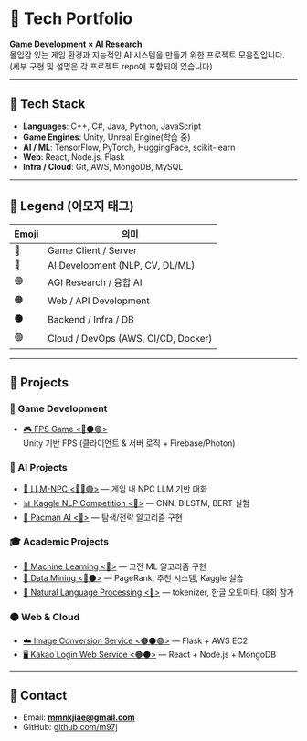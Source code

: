 # 🧠 Tech Portfolio
**Game Development × AI Research**  
몰입감 있는 게임 환경과 지능적인 AI 시스템을 만들기 위한 프로젝트 모음집입니다.  
(세부 구현 및 설명은 각 프로젝트 repo에 포함되어 있습니다)

---

## 🧰 Tech Stack
- **Languages**: C++, C#, Java, Python, JavaScript  
- **Game Engines**: Unity, Unreal Engine(학습 중)  
- **AI / ML**: TensorFlow, PyTorch, HuggingFace, scikit-learn  
- **Web**: React, Node.js, Flask  
- **Infra / Cloud**: Git, AWS, MongoDB, MySQL  

---

## 🔖 Legend (이모지 태그)
| Emoji | 의미                              |
|-------|-----------------------------------|
| 🔷    | Game Client / Server              |
| 🔴    | AI Development (NLP, CV, DL/ML)  |
| 🟣    | AGI Research / 융합 AI            |
| 🟠    | Web / API Development             |
| ⚫    | Backend / Infra / DB              |
| 🟢    | Cloud / DevOps (AWS, CI/CD, Docker) |

---

## 🚀 Projects

### 🔷 Game Development
- [🎮 FPS Game <🔷⚫🟢>](https://github.com/m97j/fpsgame)  
  Unity 기반 FPS (클라이언트 & 서버 로직 + Firebase/Photon)

### 🔴 AI Projects
- [🤖 LLM-NPC <🔷🔴🟣>](https://github.com/m97j/persona-chat-engine) — 게임 내 NPC LLM 기반 대화  
- [📊 Kaggle NLP Competition <🔴>](https://www.kaggle.com/code/nrmx202/mjk-nlp) — CNN, BiLSTM, BERT 실험  
- [🧠 Pacman AI <🔴>](https://github.com/m97j/pacman-ai) — 탐색/전략 알고리즘 구현  

### 🎓 Academic Projects
- [📘 Machine Learning <🔴>](https://github.com/m97j/ml-assignments) — 고전 ML 알고리즘 구현  
- [📘 Data Mining <🔴⚫>](https://github.com/m97j/dm-assignments) — PageRank, 추천 시스템, Kaggle 실습  
- [📘 Natural Language Processing <🔴>](https://github.com/m97j/nlp-assignments) — tokenizer, 한글 오토마타, 대회 참가  

### 🟠 Web & Cloud
- [☁️ Image Conversion Service <🟠⚫🟢>](https://github.com/m97j/cloudapp) — Flask + AWS EC2  
- [🖥️ Kakao Login Web Service <🟠⚫>](https://github.com/m97j/WSD4_kakao_login_auth) — React + Node.js + MongoDB  

---

## 📩 Contact
- Email: **mmnkjiae@gmail.com**  
- GitHub: [github.com/m97j](https://github.com/m97j)  
